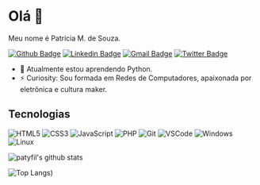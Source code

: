 # Olá 👋

Meu nome é Patrícia M. de Souza.

[![Github Badge](https://img.shields.io/badge/-Github-000?style=flat-square&logo=Github&logoColor=white&link=https://github.com/patyfil)](https://github.com/patyfil)
[![Linkedin Badge](https://img.shields.io/badge/-LinkedIn-blue?style=flat-square&logo=Linkedin&logoColor=white&link=https://www.linkedin.com/in/patricia-de-souza/)](https://www.linkedin.com/in/patricia-de-souza/)
[![Gmail Badge](https://img.shields.io/badge/-Gmail-c14438?style=flat-square&logo=Gmail&logoColor=white&link=mailto:patyfil@gmail.com)](mailto:patyfil@gmail.com)
[![Twitter Badge](https://img.shields.io/badge/-Twitter-blue?style=flat-square&logo=Twitter&logoColor=white&link=https://twitter.com/PATYFIL)](https://twitter.com/PATYFIL)



- 🌱 Atualmente estou aprendendo Python.
- ⚡ Curiosity: Sou formada em Redes de Computadores, apaixonada por eletrônica e cultura maker.

## Tecnologias
![HTML5](https://img.shields.io/badge/-HTML5-E34F26?style=flat-square&logo=html5&logoColor=white)
![CSS3](https://img.shields.io/badge/-CSS3-549FDE?style=flat-square&logo=css3&logoColor=white)
![JavaScript](https://img.shields.io/badge/-JavaScript-F7B93E?style=flat-square&logo=javascript&logoColor=fff)
![PHP](https://img.shields.io/badge/-PHP-8892BF?style=flat-square&logo=php&logoColor=white)
![Git](https://img.shields.io/badge/-Git-F05032?style=flat-square&logo=git&logoColor=white)
![VSCode](https://img.shields.io/badge/-VSCode-0085D1?style=flat-square&logo=visual-studio-code&logoColor=white)
![Windows](https://img.shields.io/badge/-Windows-00ADEF?style=flat-square&logo=windows&logoColor=white)
![Linux](https://img.shields.io/badge/-Linux-16C60C?style=flat-square&logo=linux&logoColor=white)

![patyfil's github stats](https://github-readme-stats.vercel.app/api?username=patyfil&&show_icons=true&theme=radical)

![Top Langs](https://github-readme-stats.vercel.app/api/top-langs/?username=patyfil&layout=compact&theme=radical))
